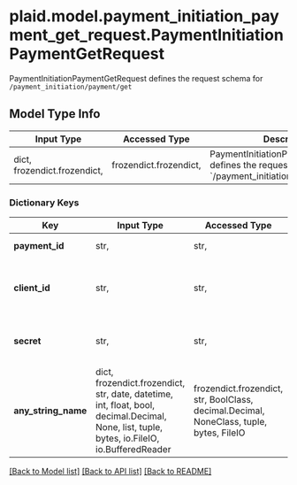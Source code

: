 # plaid.model.payment_initiation_payment_get_request.PaymentInitiationPaymentGetRequest

PaymentInitiationPaymentGetRequest defines the request schema for `/payment_initiation/payment/get`

## Model Type Info
Input Type | Accessed Type | Description | Notes
------------ | ------------- | ------------- | -------------
dict, frozendict.frozendict,  | frozendict.frozendict,  | PaymentInitiationPaymentGetRequest defines the request schema for &#x60;/payment_initiation/payment/get&#x60; | 

### Dictionary Keys
Key | Input Type | Accessed Type | Description | Notes
------------ | ------------- | ------------- | ------------- | -------------
**payment_id** | str,  | str,  | The &#x60;payment_id&#x60; returned from &#x60;/payment_initiation/payment/create&#x60;. | 
**client_id** | str,  | str,  | Your Plaid API &#x60;client_id&#x60;. The &#x60;client_id&#x60; is required and may be provided either in the &#x60;PLAID-CLIENT-ID&#x60; header or as part of a request body. | [optional] 
**secret** | str,  | str,  | Your Plaid API &#x60;secret&#x60;. The &#x60;secret&#x60; is required and may be provided either in the &#x60;PLAID-SECRET&#x60; header or as part of a request body. | [optional] 
**any_string_name** | dict, frozendict.frozendict, str, date, datetime, int, float, bool, decimal.Decimal, None, list, tuple, bytes, io.FileIO, io.BufferedReader | frozendict.frozendict, str, BoolClass, decimal.Decimal, NoneClass, tuple, bytes, FileIO | any string name can be used but the value must be the correct type | [optional]

[[Back to Model list]](../../README.md#documentation-for-models) [[Back to API list]](../../README.md#documentation-for-api-endpoints) [[Back to README]](../../README.md)

